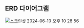 ## ERD 다이어그램
![스크린샷 2024-06-10 오후 10 28 56](https://github.com/Amborsia/basic_express/assets/30134917/8a35f087-2db2-4450-8bdf-39ce68f99bd9)
